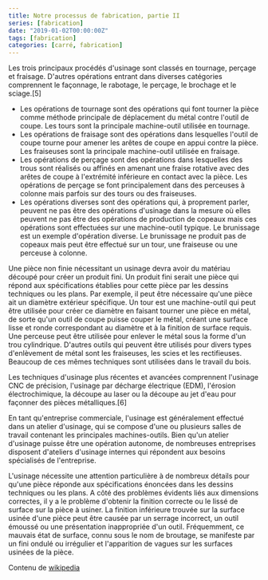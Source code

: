 ```yaml
---
title: Notre processus de fabrication, partie II
series: [fabrication]
date: "2019-01-02T00:00:00Z"
tags: [fabrication]
categories: [carré, fabrication]
---
```


Les trois principaux procédés d'usinage sont classés en tournage, perçage et fraisage. D'autres opérations entrant dans diverses catégories comprennent le façonnage, le rabotage, le perçage, le brochage et le sciage.[5]

* Les opérations de tournage sont des opérations qui font tourner la pièce comme méthode principale de déplacement du métal contre l'outil de coupe. Les tours sont la principale machine-outil utilisée en tournage.
* Les opérations de fraisage sont des opérations dans lesquelles l'outil de coupe tourne pour amener les arêtes de coupe en appui contre la pièce. Les fraiseuses sont la principale machine-outil utilisée en fraisage.
* Les opérations de perçage sont des opérations dans lesquelles des trous sont réalisés ou affinés en amenant une fraise rotative avec des arêtes de coupe à l'extrémité inférieure en contact avec la pièce. Les opérations de perçage se font principalement dans des perceuses à colonne mais parfois sur des tours ou des fraiseuses.
* Les opérations diverses sont des opérations qui, à proprement parler, peuvent ne pas être des opérations d'usinage dans la mesure où elles peuvent ne pas être des opérations de production de copeaux mais ces opérations sont effectuées sur une machine-outil typique. Le brunissage est un exemple d'opération diverse. Le brunissage ne produit pas de copeaux mais peut être effectué sur un tour, une fraiseuse ou une perceuse à colonne.

Une pièce non finie nécessitant un usinage devra avoir du matériau découpé pour créer un produit fini. Un produit fini serait une pièce qui répond aux spécifications établies pour cette pièce par les dessins techniques ou les plans. Par exemple, il peut être nécessaire qu'une pièce ait un diamètre extérieur spécifique. Un tour est une machine-outil qui peut être utilisée pour créer ce diamètre en faisant tourner une pièce en métal, de sorte qu'un outil de coupe puisse couper le métal, créant une surface lisse et ronde correspondant au diamètre et à la finition de surface requis. Une perceuse peut être utilisée pour enlever le métal sous la forme d'un trou cylindrique. D'autres outils qui peuvent être utilisés pour divers types d'enlèvement de métal sont les fraiseuses, les scies et les rectifieuses. Beaucoup de ces mêmes techniques sont utilisées dans le travail du bois.

Les techniques d'usinage plus récentes et avancées comprennent l'usinage CNC de précision, l'usinage par décharge électrique (EDM), l'érosion électrochimique, la découpe au laser ou la découpe au jet d'eau pour façonner des pièces métalliques.[6]

En tant qu'entreprise commerciale, l'usinage est généralement effectué dans un atelier d'usinage, qui se compose d'une ou plusieurs salles de travail contenant les principales machines-outils. Bien qu'un atelier d'usinage puisse être une opération autonome, de nombreuses entreprises disposent d'ateliers d'usinage internes qui répondent aux besoins spécialisés de l'entreprise.

L'usinage nécessite une attention particulière à de nombreux détails pour qu'une pièce réponde aux spécifications énoncées dans les dessins techniques ou les plans. A côté des problèmes évidents liés aux dimensions correctes, il y a le problème d'obtenir la finition correcte ou le lissé de surface sur la pièce à usiner. La finition inférieure trouvée sur la surface usinée d'une pièce peut être causée par un serrage incorrect, un outil émoussé ou une présentation inappropriée d'un outil. Fréquemment, ce mauvais état de surface, connu sous le nom de broutage, se manifeste par un fini ondulé ou irrégulier et l'apparition de vagues sur les surfaces usinées de la pièce.

Contenu de [wikipedia](https://en.wikipedia.org/wiki/Machining)
